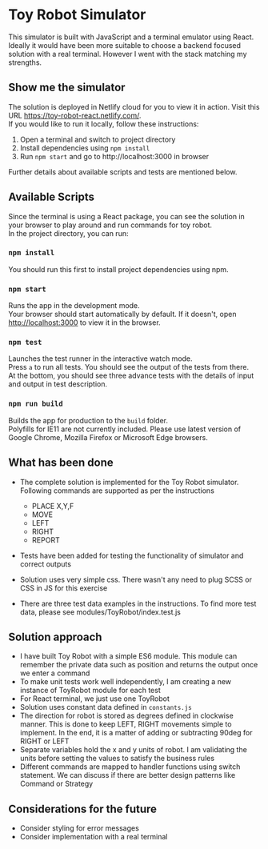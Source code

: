 # Toy Robot Simulator
This simulator is built with JavaScript and a terminal emulator using React. Ideally it would have been more suitable to choose a backend focused solution with a real terminal. However I went with the stack matching my strengths.

## Show me the simulator
The solution is deployed in Netlify cloud for you to view it in action. Visit this URL https://toy-robot-react.netlify.com/. <br />
If you would like to run it locally, follow these instructions:
1. Open a terminal and switch to project directory
2. Install dependencies using `npm install`
3. Run `npm start` and go to http://localhost:3000 in browser

Further details about available scripts and tests are mentioned below.

## Available Scripts

Since the terminal is using a React package, you can see the solution in your browser to play around and run commands for toy robot.<br /> 
In the project directory, you can run:

### `npm install`

You should run this first to install project dependencies using npm.

### `npm start`

Runs the app in the development mode.<br />
Your browser should start automatically by default. If it doesn't, open [http://localhost:3000](http://localhost:3000) to view it in the browser.

### `npm test`

Launches the test runner in the interactive watch mode.<br />
Press `a` to run all tests. You should see the output of the tests from there.<br />
At the bottom, you should see three advance tests with the details of input and output in test description.

### `npm run build`

Builds the app for production to the `build` folder.<br />
Polyfills for IE11 are not currently included. Please use latest version of Google Chrome, Mozilla Firefox or Microsoft Edge browsers.

## What has been done

* The complete solution is implemented for the Toy Robot simulator. Following commands are supported as per the instructions
   
    * PLACE X,Y,F
    * MOVE
    * LEFT
    * RIGHT
    * REPORT

* Tests have been added for testing the functionality of simulator and correct outputs
* Solution uses very simple css. There wasn't any need to plug SCSS or CSS in JS for this exercise
* There are three test data examples in the instructions. To find more test data, please see modules/ToyRobot/index.test.js 

## Solution approach

* I have built Toy Robot with a simple ES6 module. This module can remember 
the private data such as position and returns the output once we enter a command
* To make unit tests work well independently, I am creating a new instance of ToyRobot module for each test
* For React terminal, we just use one ToyRobot
* Solution uses constant data defined in `constants.js` 
* The direction for robot is stored as degrees defined in clockwise manner. This is done to keep LEFT, RIGHT movements simple to implement. In the end, it is a matter of adding or subtracting 90deg for RIGHT or LEFT 
* Separate variables hold the x and y units of robot. I am validating the units before setting the values to satisfy the business rules
* Different commands are mapped to handler functions using switch statement. We can discuss if there are better design patterns like Command or Strategy


## Considerations for the future

* Consider styling for error messages
* Consider implementation with a real terminal
